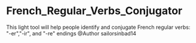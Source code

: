 # French_Regular_Verbs_Conjugator
This light tool will help people identify and conjugate French regular verbs: "-er","-ir", and "-re" endings
@Author sailorsinbad14
